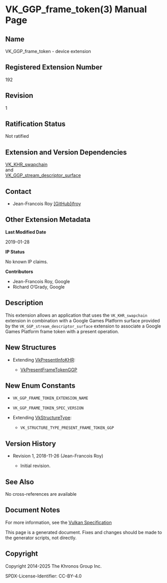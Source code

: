 # VK\_GGP\_frame\_token(3) Manual Page

## Name

VK\_GGP\_frame\_token - device extension



## [](#_registered_extension_number)Registered Extension Number

192

## [](#_revision)Revision

1

## [](#_ratification_status)Ratification Status

Not ratified

## [](#_extension_and_version_dependencies)Extension and Version Dependencies

[VK\_KHR\_swapchain](https://registry.khronos.org/vulkan/specs/latest/man/html/VK_KHR_swapchain.html)  
and  
[VK\_GGP\_stream\_descriptor\_surface](https://registry.khronos.org/vulkan/specs/latest/man/html/VK_GGP_stream_descriptor_surface.html)

## [](#_contact)Contact

- Jean-Francois Roy [\[GitHub\]jfroy](https://github.com/KhronosGroup/Vulkan-Docs/issues/new?body=%5BVK_GGP_frame_token%5D%20%40jfroy%0A%2AHere%20describe%20the%20issue%20or%20question%20you%20have%20about%20the%20VK_GGP_frame_token%20extension%2A)

## [](#_other_extension_metadata)Other Extension Metadata

**Last Modified Date**

2019-01-28

**IP Status**

No known IP claims.

**Contributors**

- Jean-Francois Roy, Google
- Richard O’Grady, Google

## [](#_description)Description

This extension allows an application that uses the `VK_KHR_swapchain` extension in combination with a Google Games Platform surface provided by the `VK_GGP_stream_descriptor_surface` extension to associate a Google Games Platform frame token with a present operation.

## [](#_new_structures)New Structures

- Extending [VkPresentInfoKHR](https://registry.khronos.org/vulkan/specs/latest/man/html/VkPresentInfoKHR.html):
  
  - [VkPresentFrameTokenGGP](https://registry.khronos.org/vulkan/specs/latest/man/html/VkPresentFrameTokenGGP.html)

## [](#_new_enum_constants)New Enum Constants

- `VK_GGP_FRAME_TOKEN_EXTENSION_NAME`
- `VK_GGP_FRAME_TOKEN_SPEC_VERSION`
- Extending [VkStructureType](https://registry.khronos.org/vulkan/specs/latest/man/html/VkStructureType.html):
  
  - `VK_STRUCTURE_TYPE_PRESENT_FRAME_TOKEN_GGP`

## [](#_version_history)Version History

- Revision 1, 2018-11-26 (Jean-Francois Roy)
  
  - Initial revision.

## [](#_see_also)See Also

No cross-references are available

## [](#_document_notes)Document Notes

For more information, see the [Vulkan Specification](https://registry.khronos.org/vulkan/specs/latest/html/vkspec.html#VK_GGP_frame_token)

This page is a generated document. Fixes and changes should be made to the generator scripts, not directly.

## [](#_copyright)Copyright

Copyright 2014-2025 The Khronos Group Inc.

SPDX-License-Identifier: CC-BY-4.0
